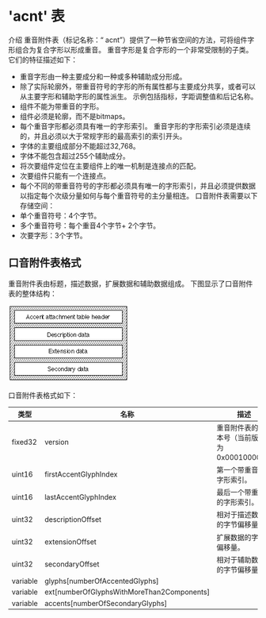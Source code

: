 # 'acnt' 表

介绍
重音附件表（标记名称：“ acnt”）提供了一种节省空间的方法，可将组件字形组合为复合字形以形成重音。 重音字形是复合字形的一个非常受限制的子类。 它们的特征描述如下：

* 重音字形由一种主要成分和一种或多种辅助成分形成。
* 除了实际轮廓外，带重音符号的字形的所有属性都与主要成分共享，或者可以从主要字形和辅助字形的属性派生。 示例包括指标，字距调整值和后记名称。
* 组件不能为带重音的字形。
* 组件必须是轮廓，而不是bitmaps。
* 每个重音字形都必须具有唯一的字形索引。 重音字形的字形索引必须是连续的，并且必须以大于常规字形的最高索引的索引开头。
* 字体的主要组成部分不能超过32,768。
* 字体不能包含超过255个辅助成分。
* 将次要组件定位在主要组件上的唯一机制是连接点的匹配。
* 次要组件只能有一个连接点。
* 每个不同的带重音符号的字形都必须具有唯一的字形索引，并且必须提供数据以指定每个次级分量如何与每个重音符号的主分量相连。
口音附件表需要以下存储空间：
* 单个重音符号：4个字节。
* 多个重音符号：每个重音4个字节+ 2个字节。
* 次要字形：3个字节。

## 口音附件表格式

重音附件表由标题，描述数据，扩展数据和辅助数据组成。 下图显示了口音附件表的整体结构： 

![acnt_1](./images/FF77.gif)

口音附件表格式如下：

|类型|名称|描述|
|-|-|-|
|fixed32|version|重音附件表的版本号（当前版本为0x00010000）。|
|uint16|firstAccentGlyphIndex|第一个带重音的字形索引。|
|uint16|lastAccentGlyphIndex|最后一个带重音的字形索引。|
|uint32|descriptionOffset|相对于描述数据的字节偏移量。|
|uint32|extensionOffset|扩展数据的字节偏移量。|
|uint32|secondaryOffset|相对于辅助数据的字节偏移量。|
|variable|glyphs[numberOfAccentedGlyphs]|
|variable|ext[numberOfGlyphsWithMoreThan2Components]|
|variable|accents[numberOfSecondaryGlyphs]|

